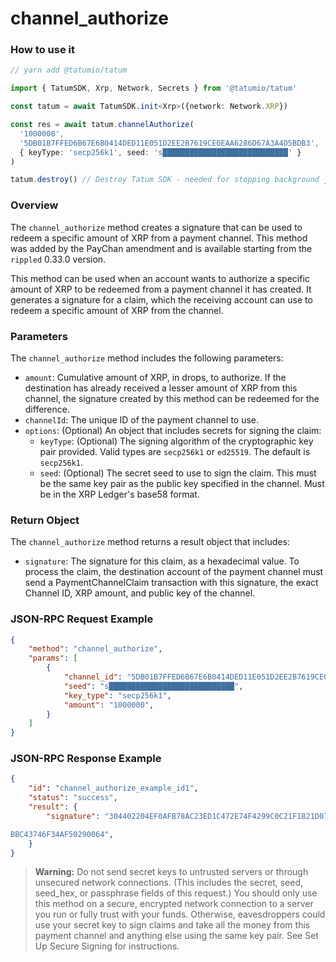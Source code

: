 # channel\_authorize

### How to use it

```typescript
// yarn add @tatumio/tatum

import { TatumSDK, Xrp, Network, Secrets } from '@tatumio/tatum'

const tatum = await TatumSDK.init<Xrp>({network: Network.XRP})

const res = await tatum.channelAuthorize(
  '1000000',
  '5DB01B7FFED6B67E6B0414DED11E051D2EE2B7619CE0EAA6286D67A3A4D5BDB3',
  { keyType: 'secp256k1', seed: 's████████████████████████████' }
)

tatum.destroy() // Destroy Tatum SDK - needed for stopping background jobs
```

### Overview

The `channel_authorize` method creates a signature that can be used to redeem a specific amount of XRP from a payment channel. This method was added by the PayChan amendment and is available starting from the `rippled` 0.33.0 version.

This method can be used when an account wants to authorize a specific amount of XRP to be redeemed from a payment channel it has created. It generates a signature for a claim, which the receiving account can use to redeem a specific amount of XRP from the channel.

### Parameters

The `channel_authorize` method includes the following parameters:

* `amount`: Cumulative amount of XRP, in drops, to authorize. If the destination has already received a lesser amount of XRP from this channel, the signature created by this method can be redeemed for the difference.
* `channelId`: The unique ID of the payment channel to use.
* `options`: (Optional) An object that includes secrets for signing the claim:
  * `keyType`: (Optional) The signing algorithm of the cryptographic key pair provided. Valid types are `secp256k1` or `ed25519`. The default is `secp256k1`.
  * `seed`: (Optional) The secret seed to use to sign the claim. This must be the same key pair as the public key specified in the channel. Must be in the XRP Ledger's base58 format.

### Return Object

The `channel_authorize` method returns a result object that includes:

* `signature`: The signature for this claim, as a hexadecimal value. To process the claim, the destination account of the payment channel must send a PaymentChannelClaim transaction with this signature, the exact Channel ID, XRP amount, and public key of the channel.

### JSON-RPC Request Example

```json
{
    "method": "channel_authorize",
    "params": [
        {
            "channel_id": "5DB01B7FFED6B67E6B0414DED11E051D2EE2B7619CE0EAA6286D67A3A4D5BDB3",
            "seed": "s████████████████████████████",
            "key_type": "secp256k1",
            "amount": "1000000",
        }
    ]
}
```

### JSON-RPC Response Example

```json
{
    "id": "channel_authorize_example_id1",
    "status": "success",
    "result": {
        "signature": "304402204EF0AFB78AC23ED1C472E74F4299C0C21F1B21D07EFC0A3838A420F76D783A400220154FB11B6F54320666E4C36CA7F686C16A3A0456800

BBC43746F34AF50290064",
    }
}
```

> **Warning:** Do not send secret keys to untrusted servers or through unsecured network connections. (This includes the secret, seed, seed\_hex, or passphrase fields of this request.) You should only use this method on a secure, encrypted network connection to a server you run or fully trust with your funds. Otherwise, eavesdroppers could use your secret key to sign claims and take all the money from this payment channel and anything else using the same key pair. See Set Up Secure Signing for instructions.
